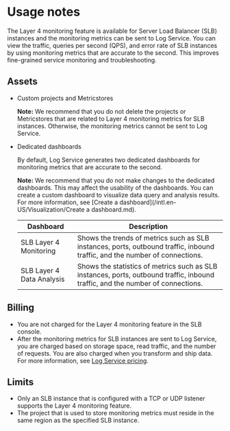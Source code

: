 # Usage notes

The Layer 4 monitoring feature is available for Server Load Balancer \(SLB\) instances and the monitoring metrics can be sent to Log Service. You can view the traffic, queries per second \(QPS\), and error rate of SLB instances by using monitoring metrics that are accurate to the second. This improves fine-grained service monitoring and troubleshooting.

## Assets

-   Custom projects and Metricstores

    **Note:** We recommend that you do not delete the projects or Metricstores that are related to Layer 4 monitoring metrics for SLB instances. Otherwise, the monitoring metrics cannot be sent to Log Service.

-   Dedicated dashboards

    By default, Log Service generates two dedicated dashboards for monitoring metrics that are accurate to the second.

    **Note:** We recommend that you do not make changes to the dedicated dashboards. This may affect the usability of the dashboards. You can create a custom dashboard to visualize data query and analysis results. For more information, see [Create a dashboard](/intl.en-US/Visualization/Create a dashboard.md).

    |Dashboard|Description|
    |---------|-----------|
    |SLB Layer 4 Monitoring|Shows the trends of metrics such as SLB instances, ports, outbound traffic, inbound traffic, and the number of connections.|
    |SLB Layer 4 Data Analysis|Shows the statistics of metrics such as SLB instances, ports, outbound traffic, inbound traffic, and the number of connections.|


## Billing

-   You are not charged for the Layer 4 monitoring feature in the SLB console.
-   After the monitoring metrics for SLB instances are sent to Log Service, you are charged based on storage space, read traffic, and the number of requests. You are also charged when you transform and ship data. For more information, see [Log Service pricing](https://www.alibabacloud.com/product/log-service/pricing?spm=a3c0i.139163.9288850920.1.7690637avzyiqo).

## Limits

-   Only an SLB instance that is configured with a TCP or UDP listener supports the Layer 4 monitoring feature.
-   The project that is used to store monitoring metrics must reside in the same region as the specified SLB instance.

